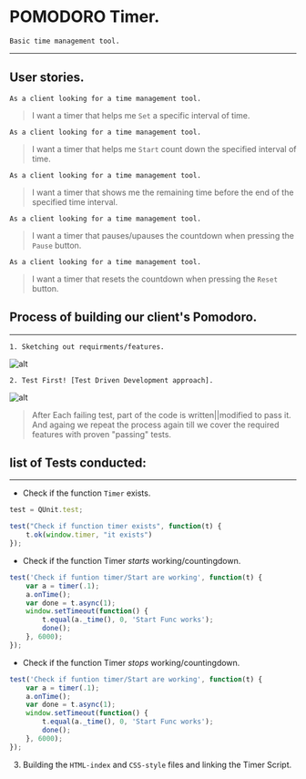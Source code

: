 # POMODORO Timer.
``Basic time management tool.``
_____

## User stories.
    As a client looking for a time management tool.
> I want a timer that helps me ```Set``` 
> a specific interval of time.

    As a client looking for a time management tool.
> I want a timer that helps me ```Start``` count down 
> the specified interval of time.

    As a client looking for a time management tool.
> I want a timer that shows me the remaining time 
> before the end of the specified time interval.

    As a client looking for a time management tool.
> I want a timer that pauses/upauses the countdown when
> pressing the ```Pause``` button.

    As a client looking for a time management tool.
> I want a timer that resets the countdown when
> pressing the ```Reset``` button.


## Process of building our client's Pomodoro.
_____

    1. Sketching out requirments/features.

![alt](https://s30.postimg.org/hq4mgi6b5/Scan_Feb_8_14_36.jpg)

    2. Test First! [Test Driven Development approach].

![alt](https://image.ibb.co/dqDP5a/tddSteps.jpg)


>After Each failing test, part of the code is written||modified to pass it.
>And againg we repeat the process again till we cover the required features
>with proven "passing" tests.


 ## list of Tests conducted:
 _____

* Check if the function ```Timer``` exists.

```javascript
test = QUnit.test;

test("Check if function timer exists", function(t) {
    t.ok(window.timer, "it exists")
});
```

* Check if the function Timer _starts_ working/countingdown.

```javascript
test('Check if funtion timer/Start are working', function(t) {
    var a = timer(.1);
    a.onTime();
    var done = t.async(1);
    window.setTimeout(function() {
        t.equal(a._time(), 0, 'Start Func works');
        done();
    }, 6000);
});
```

* Check if the function Timer _stops_ working/countingdown.

```javascript
test('Check if funtion timer/Start are working', function(t) {
    var a = timer(.1);
    a.onTime();
    var done = t.async(1);
    window.setTimeout(function() {
        t.equal(a._time(), 0, 'Start Func works');
        done();
    }, 6000);
});
```

3. Building the ``HTML-index`` and ``CSS-style`` files 
and linking the Timer Script.
